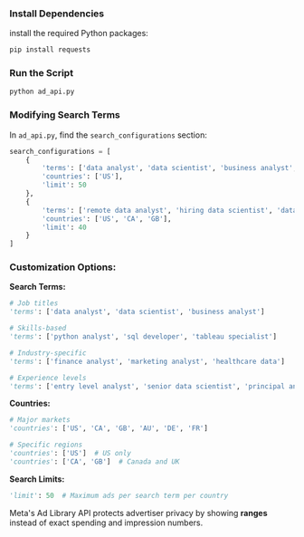 ### Install Dependencies

install the required Python packages:

```bash
pip install requests
```

### Run the Script

```bash
python ad_api.py
```

### Modifying Search Terms

In `ad_api.py`, find the `search_configurations` section:

```python
search_configurations = [
    {
        'terms': ['data analyst', 'data scientist', 'business analyst', 'data engineer'],
        'countries': ['US'],
        'limit': 50
    },
    {
        'terms': ['remote data analyst', 'hiring data scientist', 'data jobs'],
        'countries': ['US', 'CA', 'GB'],
        'limit': 40
    }
]
```

### Customization Options:

**Search Terms:**
```python
# Job titles
'terms': ['data analyst', 'data scientist', 'business analyst']

# Skills-based
'terms': ['python analyst', 'sql developer', 'tableau specialist']

# Industry-specific
'terms': ['finance analyst', 'marketing analyst', 'healthcare data']

# Experience levels
'terms': ['entry level analyst', 'senior data scientist', 'principal analyst']
```

**Countries:**
```python
# Major markets
'countries': ['US', 'CA', 'GB', 'AU', 'DE', 'FR']

# Specific regions
'countries': ['US']  # US only
'countries': ['CA', 'GB']  # Canada and UK
```

**Search Limits:**
```python
'limit': 50  # Maximum ads per search term per country
```

Meta's Ad Library API protects advertiser privacy by showing **ranges** instead of exact spending and impression numbers.